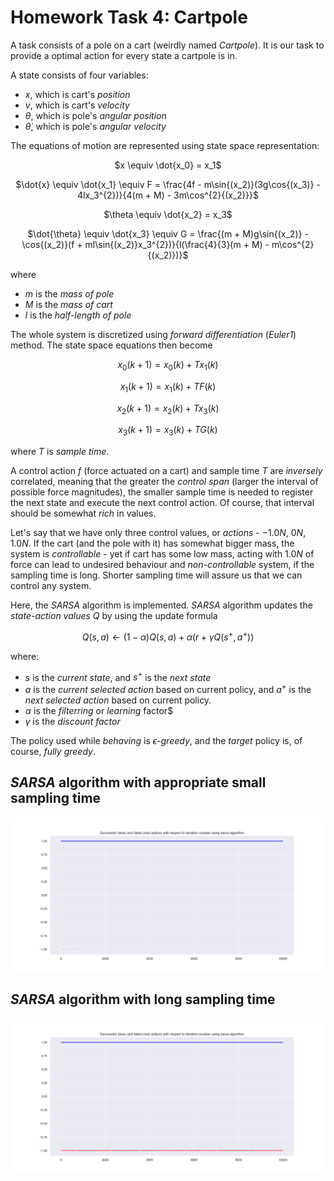 # Homework Task 4: Cartpole

A task consists of a pole on a cart (weirdly named *Cartpole*). It is our task to provide a optimal action for every state a cartpole is in. 

A state consists of four variables:

- $x$, which is cart's *position*
- $v$, which is cart's *velocity*
- $\theta$, which is pole's *angular position*
- $\dot{\theta}$, which is pole's *angular velocity*

The equations of motion are represented using state space representation:

<div align=center>
 
  $x \equiv \dot{x_0} = x_1$
  
  $\dot{x} \equiv \dot{x_1} \equiv F = \frac{4f - m\sin{(x_2)}(3g\cos{(x_3)} - 4lx_3^{2})}{4(m + M) - 3m\cos^{2}{(x_2)}}$
  
  $\theta \equiv \dot{x_2} = x_3$

  $\dot{\theta} \equiv \dot{x_3} \equiv G = \frac{(m + M)g\sin{(x_2)} - \cos{(x_2)}(f + ml\sin{(x_2)}x_3^{2})}{l(\frac{4}{3}(m + M) - m\cos^{2}{(x_2)})}$ 

</div>

where 

- $m$ is the *mass of pole*
- $M$ is the *mass of cart*
- $l$ is the *half-length of pole* 

The whole system is discretized using *forward differentiation* (*Euler1*) method. The state space equations then become 

<div align=center>

$x_0(k + 1) = x_0(k) + Tx_1(k)$

$x_1(k + 1) = x_1(k) + TF(k)$

$x_2(k + 1) = x_2(k) + Tx_3(k)$

$x_3(k + 1) = x_3(k) + TG(k)$

</div>

where $T$ is *sample time*. 

A control action $f$ (force actuated on a cart) and sample time $T$ are *inversely* correlated, meaning that the greater the *control span*
(larger the interval of possible force magnitudes), the smaller sample time is needed to register the next state and execute the next
control action. Of course, that interval should be somewhat *rich* in values.

Let's say that we have only three control values, or *actions* - $-1.0N$, $0N$, $1.0N$. If the cart (and the pole with it) has somewhat bigger mass, 
the system is *controllable* - yet if cart has some low mass, acting with $1.0N$ of force can lead to undesired behaviour and 
*non-controllable* system, if the sampling time is long. Shorter sampling time will assure us that we can control any system.

Here, the *SARSA* algorithm is implemented. *SARSA* algorithm updates the *state-action values* $Q$ by using the update formula 

<div align=center>

$Q(s, a) \leftarrow (1 - \alpha)Q(s, a) + \alpha(r + \gamma Q(s^{+}, a^{+}))$

</div>

where:

- $s$ is the *current state*, and $s^{+}$ is the *next state*
- $a$ is the *current selected action* based on current policy, and $a^{+}$ is the *next selected action* based on current policy.
- $\alpha$ is the *filterring* or *learning* factor$
- $\gamma$ is the *discount factor*

The policy used while *behaving* is $\epsilon$*-greedy*, and the *target* policy is, of course, *fully greedy*.

## *SARSA* algorithm with appropriate small sampling time

![](./images/sarsa.png)

## *SARSA* algorithm with long sampling time

![](./images/sarsa_long_sample_time.png)
